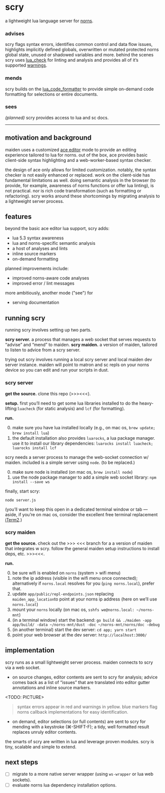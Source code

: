 # scry

a lightweight lua language server for [norns](https://github.com/monome/norns).

### advises

scry flags syntax errors, identifies common control and data flow issues,  highlights implicitly defined globals, overwritten or mutated protected norns global state, unused or shadowed variables and more.  behind the scenes scry uses [lua_check](https://github.com/mpeterv/luacheck) for linting and analysis and provides all of it’s supported [warnings](https://luacheck.readthedocs.io/en/stable/index.html).

### mends

scry builds on the [lua_code_formatter](https://github.com/martin-eden/lua_code_formatter) to provide simple on-demand code formatting for selections or entire documents.

### sees

*(planned)* scry provides access to lua and sc docs.

---

	
## motivation and background

maiden uses a customized [ace editor](https://ace.c9.io/) mode to provide an editing experience tailored to lua for norns.  out of the box, ace provides basic client-side syntax highlighting and a web-worker-based syntax checker. 

the design of ace only allows for limited customization.  notably, the syntax checker is not easily enhanced or replaced. work on the client-side has fundamental limitations as well.  doing semantic analysis in the browser (to provide, for example, awareness of norns functions or offer lua linting), is not practical.  nor is rich code transformation (such as formatting or refactoring).  scry works around these shortcomings by migrating analysis to a lightweight server process.

## features

beyond the basic ace editor lua support, scry adds:

* lua 5.3 syntax awareness
* lua and norns-specific semantic analysis
* a host of analyses and lints
* inline source markers
* on-demand formatting

planned improvements include:

* improved norns-aware code analyses
* improved error / lint messages

more ambitiously, another mode ("see") for

* serving documentation


## running scry

running scry involves setting up two parts. 

**scry server.** a process that manages a web socket that serves requests to “advise” and “mend” to maiden.
**scry maiden.** a version of maiden, tailored to listen to advice from a scry server.

trying out scry involves running a local scry server and local maiden dev server instance.  maiden will point to matron and sc repls on your norns device so you can edit and run your scripts in dust.

### scry server

**get the source.** clone this repo (>>><<<).

**setup.** first you’ll need to get some lua libraries installed to do the heavy-lifting:`luacheck` (for static analysis) and `lcf` (for formatting).

**run.**

0. make sure you have lua installed locally (e.g., on mac os,  `brew update; brew install lua`) 
1. the default installation also provides `luarocks`, a lua package manager.  use it to install our library dependencies: `luarocks install luacheck; luarocks install lcf`

scry needs a server process to manage the web-socket connection w/ maiden.  included is a simple server using `node`.  (to be replaced.)

0. make sure node is installed (on mac os, `brew install node`)
1. use the node package manager to add a simple web socket library: `npm install --save ws`

finally, start scry:

`node server.js`

(you’ll want to keep this open in a dedicated terminal window or tab — aside, if you’re on mac os, consider the excellent free terminal replacement  [iTerm2](https://www.iterm2.com/index.html).)


### scry maiden

**get the source.** check out the >>> <<< branch for a  a version of maiden that integrates w scry. follow the general maiden setup instructions to install deps, etc. >>><<<.

**run.**

0. be sure wifi is enabled on `norns` (system > wifi menu)
1. note the ip address (visible in the wifi menu once connected); alternatively if `norns.local` resolves for you (`ping norns.local`), prefer that.
2. update `app/public/repl-endpoints.json`  replacing `maiden_app_location`to point at your norns ip address (here on we’ll use `norns.local`)
3. mount your `norns` locally (on mac os, `sshfs we@norns.local: ~/norns-mnt`)
4. (in a terminal window) start the backend: `go build && ./maiden -app app/build/ -data ~/norns-mnt/dust -doc ~/norns-mnt/norns/doc -debug`
5. (in another terminal) start the dev server:  `cd app; yarn start`
6. point your web browser at the dev server: `http://localhost:3000/`


## implementation

scry runs as a small lightweight server process.  maiden connects to scry via a web socket.  

* on source changes, editor contents are sent to scry for analysis; advice comes back as a list of “issues” that are translated into editor gutter annotations and inline source markers.
	
<TODO: PICTURE>

 > syntax errors appear in red and warnings in yellow. blue markers flag norns callback implementations for easy identification.

* on demand, editor selections (or full contents) are sent to scry for mending with a keystroke (⌘-SHIFT-F); a tidy, well formatted result replaces unruly editor contents.
	 
the smarts of scry are written in lua and leverage proven modules.  scry is  tiny, scalable and simple to extend.

## next steps

- [ ] migrate to a more native server wrapper (using `ws-wrapper` or lua web sockets).
- [ ] evaluate norns lua dependency installation options.
